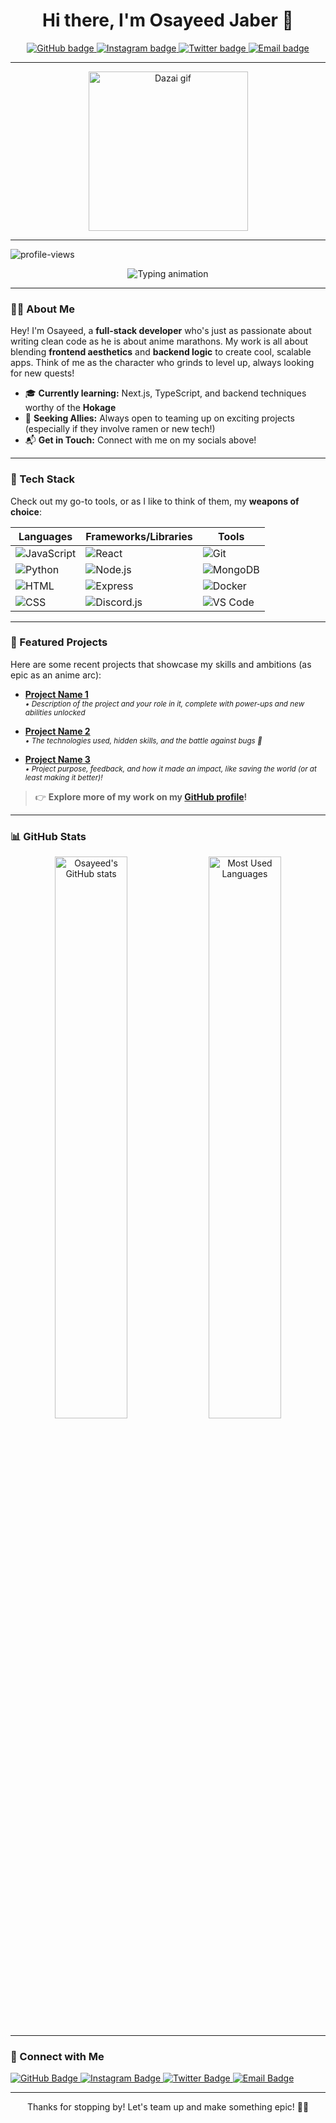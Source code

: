 <h1 align="center">Hi there, I'm Osayeed Jaber 👋</h1>

<p align="center">
  <a href="https://github.com/Osayeedjaber">
    <img src="https://img.shields.io/badge/GitHub-100000?style=for-the-badge&logo=github&logoColor=white&labelColor=black&color=blueviolet" alt="GitHub badge" />
  </a>
  <a href="https://www.instagram.com/0.os4yed__/">
    <img src="https://img.shields.io/badge/Instagram-E1306C?style=for-the-badge&logo=instagram&logoColor=white&labelColor=E1306C&color=ff69b4" alt="Instagram badge" />
  </a>
  <a href="https://twitter.com/your-twitter">
    <img src="https://img.shields.io/badge/Twitter-1DA1F2?style=for-the-badge&logo=twitter&logoColor=white&labelColor=1DA1F2&color=skyblue" alt="Twitter badge" />
  </a>
  <a href="mailto:osayeedjaber18@gmail.com">
    <img src="https://img.shields.io/badge/Email-D14836?style=for-the-badge&logo=gmail&logoColor=white&labelColor=D14836&color=red" alt="Email badge" />
  </a>
</p>

---

<p align="center">
  <img src="https://media.giphy.com/media/v1.Y2lkPTc5MGI3NjExaGZoc3pwMzdjZmtwenp2YmNrZXhuMmN6NzZlYm5pb29hcjU4YTVzaiZlcD12MV9naWZzX3NlYXJjaCZjdD1n/bGgsc5mWoryfgKBx1u/giphy.gif" alt="Dazai gif" width="255" height="255"/>
</p>

---

<img src="https://komarev.com/ghpvc/?username=Osayeedjaber&color=blueviolet" alt="profile-views">

<p align="center">
  <img src="https://readme-typing-svg.demolab.com?font=Fira+Code&weight=500&size=20&duration=4000&pause=500&color=6D93F2&center=true&vCenter=true&width=500&lines=Developer+%7C+Full-stack+Enthusiast+%7C+Lifelong+Learner;Slightly+Chaotic+and+Loves+Ramen🍜;Learning+New+Skills+Like+a+Protagonist+💡" alt="Typing animation" />
</p>

---

### 👨‍💻 About Me

Hey! I'm Osayeed, a **full-stack developer** who's just as passionate about writing clean code as he is about anime marathons. My work is all about blending **frontend aesthetics** and **backend logic** to create cool, scalable apps. Think of me as the character who grinds to level up, always looking for new quests!

- 🎓 **Currently learning:** Next.js, TypeScript, and backend techniques worthy of the **Hokage**
- 💼 **Seeking Allies:** Always open to teaming up on exciting projects (especially if they involve ramen or new tech!)
- 📬 **Get in Touch:** Connect with me on my socials above!

---

### 🚀 Tech Stack

Check out my go-to tools, or as I like to think of them, my **weapons of choice**:

| Languages   | Frameworks/Libraries     | Tools            |
|-------------|---------------------------|------------------|
| ![JavaScript](https://img.shields.io/badge/-JavaScript-F7DF1E?style=flat-square&logo=javascript&logoColor=333) | ![React](https://img.shields.io/badge/-React-61DAFB?style=flat-square&logo=react&logoColor=333) | ![Git](https://img.shields.io/badge/-Git-F05032?style=flat-square&logo=git&logoColor=white) |
| ![Python](https://img.shields.io/badge/-Python-3776AB?style=flat-square&logo=python&logoColor=white) | ![Node.js](https://img.shields.io/badge/-Node.js-339933?style=flat-square&logo=node.js&logoColor=white) | ![MongoDB](https://img.shields.io/badge/-MongoDB-47A248?style=flat-square&logo=mongodb&logoColor=white) |
| ![HTML](https://img.shields.io/badge/-HTML5-E34F26?style=flat-square&logo=html5&logoColor=white) | ![Express](https://img.shields.io/badge/-Express-000000?style=flat-square&logo=express&logoColor=white) | ![Docker](https://img.shields.io/badge/-Docker-2496ED?style=flat-square&logo=docker&logoColor=white) |
| ![CSS](https://img.shields.io/badge/-CSS3-1572B6?style=flat-square&logo=css3&logoColor=white) | ![Discord.js](https://img.shields.io/badge/-Discord.js-5865F2?style=flat-square&logo=discord&logoColor=white) | ![VS Code](https://img.shields.io/badge/-VS_Code-007ACC?style=flat-square&logo=visual-studio-code&logoColor=white) |

---

### 📌 Featured Projects

Here are some recent projects that showcase my skills and ambitions (as epic as an anime arc):

- **[Project Name 1](https://github.com/your-username/project-name-1)**  
  <sub><i>• Description of the project and your role in it, complete with power-ups and new abilities unlocked</i></sub>
  
- **[Project Name 2](https://github.com/your-username/project-name-2)**  
  <sub><i>• The technologies used, hidden skills, and the battle against bugs 🐛</i></sub>
  
- **[Project Name 3](https://github.com/your-username/project-name-3)**  
  <sub><i>• Project purpose, feedback, and how it made an impact, like saving the world (or at least making it better)!</i></sub>

> 👉 **Explore more of my work on my [GitHub profile](https://github.com/your-username)!**

---

### 📊 GitHub Stats

<p align="center">
  <img src="https://github-readme-stats.vercel.app/api?username=Osayeedjaber&show_icons=true&theme=radical" alt="Osayeed's GitHub stats" width="48%" />
  <img src="https://github-readme-stats.vercel.app/api/top-langs/?username=Osayeedjaber&layout=compact&theme=radical" alt="Most Used Languages" width="48%" />
</p>

---

### 📢 Connect with Me

<a href="https://github.com/Osayeedjaber">
  <img src="https://img.shields.io/badge/GitHub-181717?style=flat-square&logo=github&logoColor=white" alt="GitHub Badge" />
</a>
<a href="https://instagram.com/your-instagram">
  <img src="https://img.shields.io/badge/Instagram-E1306C?style=flat-square&logo=instagram&logoColor=white" alt="Instagram Badge" />
</a>
<a href="https://twitter.com/your-twitter">
  <img src="https://img.shields.io/badge/Twitter-1DA1F2?style=flat-square&logo=twitter&logoColor=white" alt="Twitter Badge" />
</a>
<a href="mailto:your-email@example.com">
  <img src="https://img.shields.io/badge/Email-D14836?style=flat-square&logo=gmail&logoColor=white" alt="Email Badge" />
</a>

---

<p align="center">Thanks for stopping by! Let's team up and make something epic! 🚀✨</p>
